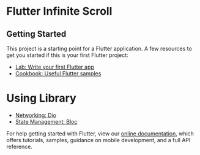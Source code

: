 # Flutter Infinite Scroll

## Getting Started

This project is a starting point for a Flutter application.
A few resources to get you started if this is your first Flutter project:

- [Lab: Write your first Flutter app](https://flutter.dev/docs/get-started/codelab)
- [Cookbook: Useful Flutter samples](https://flutter.dev/docs/cookbook)

# Using Library
- [Networking: Dio](https://pub.dev/packages/dio)
- [State Management: Bloc](https://pub.dev/packages/flutter_bloc)

For help getting started with Flutter, view our
[online documentation](https://flutter.dev/docs), which offers tutorials,
samples, guidance on mobile development, and a full API reference.
